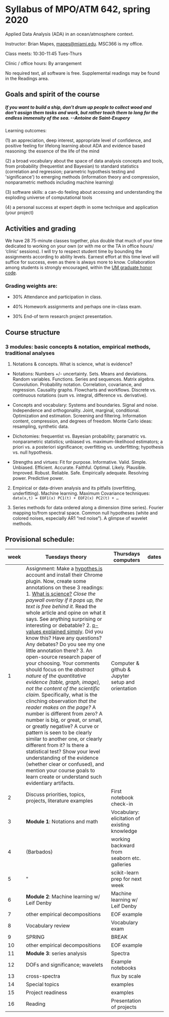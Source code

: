 # Syllabus of MPO/ATM 642, spring 2020
Applied Data Analysis (ADA) in an ocean/atmosphere context. 

Instructor: Brian Mapes, mapes@miami.edu. MSC366 is my office. 

Class meets: 10:30-11:45 Tues-Thurs

Clinic / office hours: By arrangement

No required text, all software is free. Supplemental readings may be found in the Readings area. 

## Goals and spirit of the course
##### _If you want to build a ship, don't drum up people to collect wood and don't assign them tasks and work, but rather teach them to long for the endless immensity of the sea. --Antoine de Saint-Exupery_

Learning outcomes: 

  (1) an appreciation, deep interest, appropriate level of confidence, and positive feeling for lifelong learning about ADA and evidence based reasoning: the essence of the life of the mind

  (2) a broad vocabulary about the space of data analysis concepts and tools, from probability (frequentist and Bayesian) to standard statistics (correlation and regression; parametric hypothesis testing and 'significance') to emerging methods (information theory and compression, nonparametric methods including machine learning)

  (3) software skills: a can-do feeling about accessing and understanding the exploding universe of computational tools
  
  (4) a personal success at expert depth in some technique and application (your project)

## Activities and grading
We have 28 75-minute classes together, plus double that much of your time dedicated to working on your own (or with me or the TA in office hours/ ‘clinic’ sessions). I will try to respect student time by bounding the assignments according to ability levels. Earnest effort at this time level will suffice for success, even as there is always more to know. Collaboration among students is strongly encouraged, within the [UM graduate honor code](https://www.grad.miami.edu/_assets/pdf/graduate_student_honor_code_2016_2017.pdf). 

### Grading weights are: 
  * 30% Attendance and participation in class. 
  
  * 40% Homework assignments and perhaps one in-class exam.
    
  * 30% End-of term research project presentation.
  
  
## Course structure

### 3 modules: basic concepts & notation, empirical methods, traditional analyses

1. Notations & concepts. What is science, what is evidence?

  - Notations: Numbers +/- uncertainty. Sets. Means and deviations. Random variables. Functions. Series and sequences. Matrix algebra. Convolution. Probability notation. Correlation, covariance, and regression. Causality graphs. Flowcharts and workflows. Discrete vs. continuous notations (sum vs. integral, difference vs. derivative). 

  - Concepts and vocabulary: Systems and boundaries. Signal and noise. Independence and orthogonality. Joint, marginal, conditional. Optimization and estimation. Screening and filtering. Information content, compression, and degrees of freedom. Monte Carlo ideas: resampling, synthetic data. 
  
  - Dichotomies: frequentist vs. Bayesian probability; paramatric vs. nonparametric statistics; unbiased vs. maximum-likelihood estimators; a priori vs. a posteriori significance; overfitting vs. underfitting; hypothesis vs. null hypothesis.
  
  - Strengths and virtues: Fit for purpose. Informative. Valid. Simple. Unbiased. Efficient. Accurate. Faithful. Optimal. Likely. Plausible. Improved. Robust. Reliable. Safe. Empirically adequate. Resolving power. Predictive power. 

2. Empirical or data-driven analysis and its pitfalls (overfitting, underfitting). Machine learning. Maximum Covariance techniques: `data(x,t) = EOF1(x) PC1(t) + EOF2(x) PC2(t) + … `  

3. Series methods for data ordered along a dimension (time series). Fourier mapping to/from spectral space. Common null hypotheses (white and colored noises, especially AR1 “red noise”). A glimpse of wavelet methods. 



## Provisional schedule: 

week | Tuesdays theory | Thursdays computers | dates
-----|----------|-----------|------
1 | Assignment: Make a [hypothes.is](https://web.hypothes.is/start/) account and install their Chrome plugin. Now, create some annotations on these 3 readings: 1. [What is science?](https://www.nap.edu/read/13163/chapter/4) *Close the paywall overlay if it pops up, the text is free behind it.* Read the whole article and opine on what it says. See anything surprising or interesting or debatable? 2. [p-values explained simply](https://towardsdatascience.com/p-value-explained-simply-for-data-scientists-4c0cd7044f14). Did you know this? Have any questions? Any debates? Do you see my one little annotation there? 3. An open-source research paper of your choosing. Your comments should focus on the *abstract nature of the quantitative evidence (table, graph, image), not the content of the scientific claim.* Specifically, what is the clinching observation *that the reader makes on the page?* A number is different from zero? A number is big, or great, or small, or greatly negative? A curve or pattern is seen to be clearly similar to another one, or clearly different from it? Is there a statistical test? Show your level understanding of the evidence (whether clear or confused), and mention your course goals to learn create or understand such evidentiary artifacts. | Computer & github & Jupyter setup and orientation   |
2 | Discuss priorities, topics, projects, literature examples | First notebook check-in | 
3 | **Module 1**: Notations and math | Vocabulary: elicitation of existing knowledge | 
4 | (Barbados) | working backward from seaborn etc. galleries |  
5 | " | scikit-learn prep for next week | 
6 | **Module 2**: Machine learning w/ Leif Denby      | Machine learning w/ Leif Denby      | 
7 | other empirical decompositions | EOF example  |  
8 | Vocabulary review| Vocabulary exam | 
9 | SPRING | BREAK | 
10 | other empirical decompositions | EOF example  |  
11| **Module 3**: series analysis | Spectra  | 
12| DOFs and significance; wavelets   | Example notebooks     | 
13| cross-spectra | flux by scale
14| Special topics | examples | 
15| Project readiness | examples  | 
16| Reading | Presentation of projects | 

